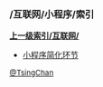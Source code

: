 ### /互联网/小程序/索引


**[上一级索引/互联网/](/互联网/)**

- [小程序简化环节](/互联网/小程序/小程序简化环节)


<font size=2 color='grey'> [@TsingChan](https://github.com/tsingchan) </font>


